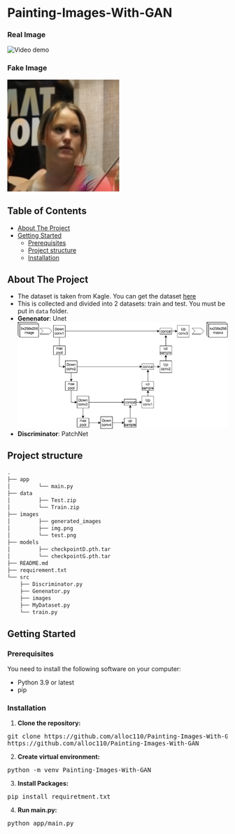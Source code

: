 # Painting-Images-With-GAN



### Real Image
![Video demo](data/Test/real_333.jpg)
### Fake Image
![Predict Table](images/test.png)
## Table of Contents

* [About The Project](#About-The-Project)
* [Getting Started](#Getting-Started)
  * [Prerequisites](#Prerequisites)
  * [Project structure](#Project-structure)
  * [Installation](#Installation)

## About The Project
* The dataset is taken from Kagle. You can get the dataset [here](https://drive.google.com/drive/folders/1gunX7CRJhp00LRHE2eP_uldoaQNv9ARO?hl=vi)
* This is collected and divided into 2 datasets: train and test. You must be put in `data` folder.
* **Genenator**: Unet
![image](images/img.png)
* **Discriminator**: PatchNet
## Project structure
```
.
├── app
│         └── main.py
├── data
│         ├── Test.zip
│         └── Train.zip
├── images
│         ├── generated_images
│         ├── img.png
│         └── test.png
├── models
│         ├── checkpointD.pth.tar
│         └── checkpointG.pth.tar
├── README.md
├── requirement.txt
└── src
    ├── Discriminator.py
    ├── Genenator.py
    ├── images
    ├── MyDataset.py
    └── train.py

```

## Getting Started
### Prerequisites
You need to install the following software on your computer:
* Python 3.9 or latest
* pip
### Installation
1. **Clone the repository:**
<pre>
git clone https://github.com/alloc110/Painting-Images-With-GAN
https://github.com/alloc110/Painting-Images-With-GAN
</pre>
2. **Create virtual environment:** 
<pre>
python -m venv Painting-Images-With-GAN
</pre>
3. **Install Packages:** 
<pre>
pip install requiretment.txt
</pre>

4. **Run main.py:** 
<pre>
python app/main.py
</pre>